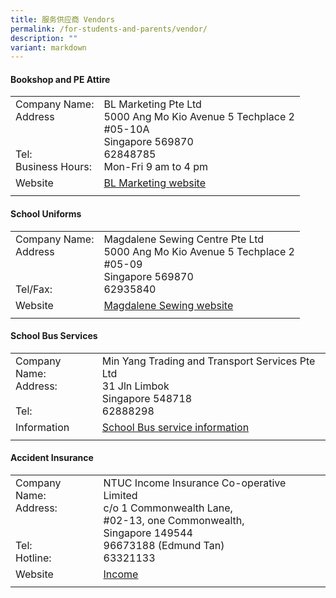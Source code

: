 ```yaml
---
title: 服务供应商 Vendors
permalink: /for-students-and-parents/vendor/
description: ""
variant: markdown
---
```

#### **Bookshop and PE Attire**

|||
| -------- | -------- |
| Company Name: <br> Address<br> <br> <br> Tel: <br>Business Hours:   | BL Marketing Pte Ltd<br>5000 Ang Mo Kio Avenue 5 Techplace 2 <br>#05-10A<br> Singapore 569870 <br>62848785 <br> Mon-Fri 9 am to 4 pm |
|Website |<a target="_blank" href="www.blmarketing.com.sg"> BL Marketing website </a>|
|||

#### **School Uniforms**

|||
| -------- | -------- |
| Company Name: <br> Address  <br> <br> <br>Tel/Fax:   | Magdalene Sewing Centre Pte Ltd<br> 5000 Ang Mo Kio Avenue 5 Techplace 2 <br>#05-09<br> Singapore 569870 <br> 62935840| 
|Website |<a target="_blank" href="http://www.magdalene.com.sg"> Magdalene Sewing website </a>|
|||
 
#### **School Bus Services**

||| 
| -------- | -------- |
| Company Name: <br> Address: <br><br>  Tel: <br> |Min Yang Trading and Transport Services Pte Ltd <br> 31 Jln Limbok <br> Singapore 548718 <br> 62888298  | 
|Information|<a target="_blank" href="https://for.edu.sg/hips-bus-information"> School Bus service information </a>|
|||


#### **Accident Insurance**
	
||| 
| -------- | -------- | 
|Company Name: <br> Address:<br>  <br> <br>  Tel: <br> Hotline: | NTUC Income Insurance Co-operative Limited <br>c/o 1 Commonwealth Lane, <br>#02-13, one Commonwealth, <br>Singapore 149544 <br>96673188 (Edmund Tan) <br> 63321133
|Website|<a target="_blank" href="https://www.income.com.sg">Income</a>| 
|||